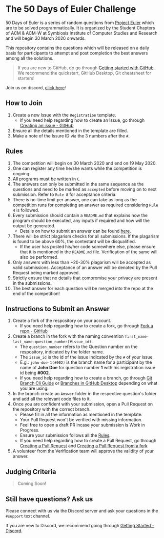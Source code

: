 # The 50 Days of Euler Challenge

50 Days of Euler is a series of random questions from [Project Euler](https://projecteuler.net/) which are to be solved programmatically. It is organized by the Student Chapters of ACM & ACM-W at Symbiosis Institute of Computer Studies and Research and will begin 30 March 2020 onwards.

This repository contains the questions which will be released on a daily basis for participants to attempt and post completion the best answers among all the solutions.

> If you are new to GitHub, do go through [Getting started with GitHub](https://help.github.com/en/github/getting-started-with-github). We recommend the quickstart, GitHub Desktop, Git cheatsheet for starters!

Join us on discord, [click here](https://discord.gg/PuQRAFr)!

## How to Join

1. Create a new Issue with the `Registration` template.
    - If you need help regarding how to create an Issue, go through [Creating an issue - GitHub](https://help.github.com/en/github/managing-your-work-on-github/creating-an-issue)
2. Ensure all the details mentioned in the template are filled.
3. Make a note of the Issure ID via the 3 numbers after the `#`.

## Rules

1. The competition will begin on 30 March 2020 and end on 19 May 2020.
2. One can register any time he/she wants while the competition is ongoing.
3. All programs must be written in `C`.
4. The answers can only be submitted in the same sequence as the questions and need to be marked as `accepted` before moving on to next submission. Refer to `Rule 8` for acceptance criteria.
5. There is no-time limit per answer, one can take as long as the competition runs for completing an answer as required considering `Rule 4` is followed.
6. Every submission should contain a `README.md` that explains how the program should be executed, any inputs if required and how will the output be generated.
    - Details on how to submit an answer can be found [here](#instructions-to-submit-an-answer).
7. There will be strict plagarism checks for all submissions. If the plagarism is found to be above 60%, the contestant will be disqualified. 
    - If the user has posted his/her code somewhere else, please ensure that it is mentioned in the `README.md` file. Verification of the same will also be performed.
8. Only answers with less than ~20-30% plagarism will be accepted as valid submissions. Acceptance of an answer will be denoted by the Pull Request being marked approved.
9. Strictly ensure that no details that compromise your privacy are present in the submissions.
10. The best answer for each question will be merged into the repo at the end of the competition!

## Instructions to Submit an Answer

1. Create a fork of the respository on your account.
    - If you need help regarding how to create a fork, go through [Fork a repo - GitHub](https://help.github.com/en/github/getting-started-with-github/fork-a-repo)
2. Create a branch in the fork with the naming convention `first_name-last_name-question_number(#issue_id)`.
	- The `question_number` refers to the Question number on the respository, indicated by the folder name.
	- The `issue_id` is the id of the issue indicated by the `#` of your issue.
	- E.g.: `john-doe-1(#002)` is the branch name for a participant by the name of **John Doe** for question number **1** with his registration issue id being **#002**.
	- If you need help regarding how to create a branch, go through [Git Branch Cli Guide](https://www.atlassian.com/git/tutorials/using-branches) or [Branches in GitHub Desktop](https://help.github.com/en/desktop/contributing-to-projects/creating-a-branch-for-your-work) depending on what you are using.
3. In the branch create an `Answer` folder in the respective question's folder and add all the relevant code files to it.
4. Once you are confident with your submission, open a Pull Request on the repository with the correct branch.
	- Please fill in all the information as mentioned in the template.
	- Your Pull Request won't be verified with missing information.
	- Feel free to open a draft PR incase your submission is Work in Progress.
	- Ensure your submission follows all the [Rules](#rules).
	- If you need help regarding how to create a Pull Request, go through [Creating a Pull Request](https://help.github.com/en/github/collaborating-with-issues-and-pull-requests/creating-a-pull-request) and [Creating a Pull Request from a fork](https://help.github.com/en/github/collaborating-with-issues-and-pull-requests/creating-a-pull-request-from-a-fork)
5. A volunteer from the Verification team will approve the validity of your answer.

## Judging Criteria

> Coming Soon!

## Still have questions? Ask us
Please connect with us via the Discord server and ask your questions in the `#support` text channel.

If you are new to Discord, we recommend going through [Getting Started - Discord](https://support.discordapp.com/hc/en-us/articles/360033931551-Getting-Started).
